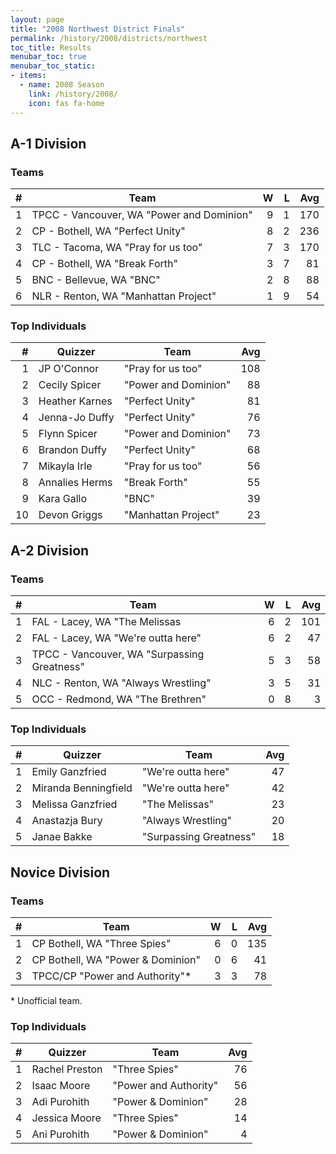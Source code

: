 ```yaml
---
layout: page
title: "2008 Northwest District Finals"
permalink: /history/2008/districts/northwest
toc_title: Results
menubar_toc: true
menubar_toc_static:
- items:
  - name: 2008 Season
    link: /history/2008/
    icon: fas fa-home
---
```


## A-1 Division

### Teams

|    # | Team                                      |    W |    L |  Avg |
| ---: | ----------------------------------------- | ---: | ---: | ---: |
|    1 | TPCC - Vancouver, WA "Power and Dominion" |    9 |    1 |  170 |
|    2 | CP - Bothell, WA "Perfect Unity"          |    8 |    2 |  236 |
|    3 | TLC - Tacoma, WA "Pray for us too"        |    7 |    3 |  170 |
|    4 | CP - Bothell, WA "Break Forth"            |    3 |    7 |   81 |
|    5 | BNC - Bellevue, WA "BNC"                  |    2 |    8 |   88 |
|    6 | NLR - Renton, WA "Manhattan Project"      |    1 |    9 |   54 |

### Top Individuals

|    # | Quizzer        | Team                 |  Avg |
| ---: | -------------- | -------------------- | ---: |
|    1 | JP O'Connor    | "Pray for us too"    |  108 |
|    2 | Cecily Spicer  | "Power and Dominion" |   88 |
|    3 | Heather Karnes | "Perfect Unity"      |   81 |
|    4 | Jenna-Jo Duffy | "Perfect Unity"      |   76 |
|    5 | Flynn Spicer   | "Power and Dominion" |   73 |
|    6 | Brandon Duffy  | "Perfect Unity"      |   68 |
|    7 | Mikayla Irle   | "Pray for us too"    |   56 |
|    8 | Annalies Herms | "Break Forth"        |   55 |
|    9 | Kara Gallo     | "BNC"                |   39 |
|   10 | Devon Griggs   | "Manhattan Project"  |   23 |

## A-2 Division

### Teams

|    # | Team                                        |    W |    L |  Avg |
| ---: | ------------------------------------------- | ---: | ---: | ---: |
|    1 | FAL - Lacey, WA "The Melissas               |    6 |    2 |  101 |
|    2 | FAL - Lacey, WA "We're outta here"          |    6 |    2 |   47 |
|    3 | TPCC - Vancouver, WA "Surpassing Greatness" |    5 |    3 |   58 |
|    4 | NLC - Renton, WA "Always Wrestling"         |    3 |    5 |   31 |
|    5 | OCC - Redmond, WA "The Brethren"            |    0 |    8 |    3 |

### Top Individuals

|    # | Quizzer              | Team                   |  Avg |
| ---: | -------------------- | ---------------------- | ---: |
|    1 | Emily Ganzfried      | "We're outta here"     |   47 |
|    2 | Miranda Benningfield | "We're outta here"     |   42 |
|    3 | Melissa Ganzfried    | "The Melissas"         |   23 |
|    4 | Anastazja Bury       | "Always Wrestling"     |   20 |
|    5 | Janae Bakke          | "Surpassing Greatness" |   18 |

## Novice Division

### Teams

|    # | Team                              |    W |    L |  Avg |
| ---: | --------------------------------- | ---: | ---: | ---: |
|    1 | CP Bothell, WA "Three Spies"      |    6 |    0 |  135 |
|    2 | CP Bothell, WA "Power & Dominion" |    0 |    6 |   41 |
|    3 | TPCC/CP "Power and Authority"*    |    3 |    3 |   78 |

\* Unofficial team.

### Top Individuals

|    # | Quizzer        | Team                  |  Avg |
| ---: | -------------- | --------------------- | ---: |
|    1 | Rachel Preston | "Three Spies"         |   76 |
|    2 | Isaac Moore    | "Power and Authority" |   56 |
|    3 | Adi Purohith   | "Power & Dominion"    |   28 |
|    4 | Jessica Moore  | "Three Spies"         |   14 |
|    5 | Ani Purohith   | "Power & Dominion"    |    4 |

